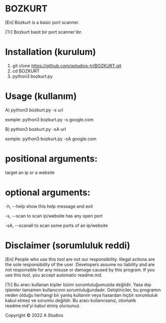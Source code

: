 # BOZKURT

[En] Bozkurt is a basic port scanner.

[Tr] Bozkurt basit bir port scanner'dır.

# Installation (kurulum)

1) git clone https://github.com/astudios-tr/BOZKURT.git
2) cd BOZKURT
3) python3 bozkurt.py

# Usage (kullanım)

A) python3 bozkurt.py -s url

exmple: python3 bozkurt.py -s google.com

B) python3 bozkurt.py -sA url

exmple: python3 bozkurt.py -sA google.com


# positional arguments:
  target          an ip or a website

# optional arguments:
  -h, --help      show this help message and exit
  
  -s, --scan      to scan ip/website has any open port
  
  -sA, --scanall  to scan some ports of an ip/website


# Disclaimer (sorumluluk reddi)

[En] People who use this tool are not our responsibility. Illegal actions are the sole responsibility of the user .Developers assume no liability and are not responsible for any misuse or damage caused by this program. If you use this tool, you accept automatic readme.md.

[Tr] Bu aracı kullanan kişiler bizim sorumluluğumuzda değildir. Yasa dışı işlemler tamamen kullanıcının sorumluluğundadır. Geliştiriciler, bu programın neden olduğu herhangi bir yanlış kullanım veya hasardan hiçbir sorumluluk kabul etmez ve sorumlu değildir. Bu aracı kullanırsanız, otomatik readme.md'yi kabul etmiş olursunuz.



Copyright © 2022 A Studios
